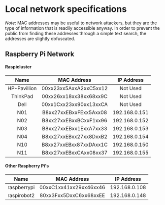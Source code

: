 # Local network specifications

*Note*:  MAC addresses may be useful to network attackers, but they are the type of information that is 
readily accessible anyway.  In order to prevent the public from finding these addresses through a simple
text search, the addresses are slightly obfuscated.

## Raspberry Pi Network

#### Raspicluster

|Name         |MAC Address           |IP Address   |
|:-----------:|:--------------------:|:-----------:|
|HP-Pavillion |00xx23xx5AxxA2xxC5xx12|Not Used|
|ThinkPad     |00xx26xx18xx38xx68xx9C|Not Used|
|Dell         |00xx1Cxx23xx90xx13xxCA|Not Used|
|N01          |B8xx27xxEBxxFExx5Axx08|192.168.0.151|
|N02          |B8xx27xxEBxxBCxxF1xx96|192.168.0.152|
|N03          |B8xx27xxEBxx1ExxA7xx33|192.168.0.153|
|N04          |B8xx27xxEBxx27xx8DxxB2|192.168.0.154|
|N10          |B8xx27xxEBxx87xxDAxx1C|192.168.0.150|
|N11          |B8xx27xxEBxxCAxx08xx37|192.168.0.155|

#### Other Raspberry Pi's

|Name       |MAC Address           |IP Address   |
|:---------:|:--------------------:|:-----------:|
|raspberrypi|00xxC1xx41xx29xx46xx46|192.168.0.108|
|raspirobot2|80xx3Fxx5DxxC6xx68xxEE|192.168.0.148|

